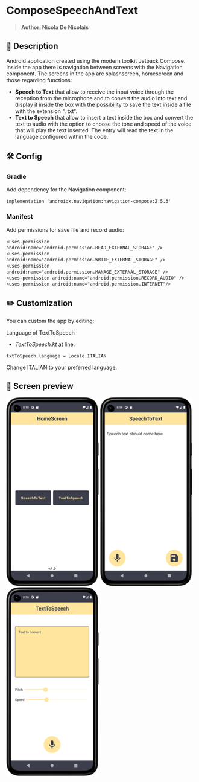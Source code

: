 # ComposeSpeechAndText
> <b>Author: Nicola De Nicolais</b>

## 📍 Description
Android application created using the modern toolkit Jetpack Compose. Inside the app there is navigation between screens with the Navigation component. The screens in the app are splashscreen, homescreen and those regarding functions:<br>
- **Speech to Text** that allow to receive the input voice through the reception from the microphone and to convert the audio into text and display it inside the box with the possibility to save the text inside a file with the extension ". txt".<br>
- **Text to Speech** that allow to insert a text inside the box and convert the text to audio with the option to choose the tone and speed of the voice that will play the text inserted. The entry will read the text in the language configured within the code.<br>


## 🛠️ Config
### Gradle
Add dependency for the Navigation component:
```
implementation 'androidx.navigation:navigation-compose:2.5.3'
```

### Manifest
Add permissions for save file and record audio:
```
<uses-permission android:name="android.permission.READ_EXTERNAL_STORAGE" />
<uses-permission android:name="android.permission.WRITE_EXTERNAL_STORAGE" />
<uses-permission android:name="android.permission.MANAGE_EXTERNAL_STORAGE" />
<uses-permission android:name="android.permission.RECORD_AUDIO" />
<uses-permission android:name="android.permission.INTERNET"/>
```

## ✏️ Customization

You can custom the app by editing:

Language of TextToSpeech

* *TextToSpeech.kt* at line:
```
txtToSpeech.language = Locale.ITALIAN
```

Change ITALIAN to your preferred language.

## 📎 Screen preview
<p float="left">
<img height="500em" src="screenshots/Screenshot01.png" title="SpeechToText's screen preview">
<img height="500em" src="screenshots/Screenshot02.png" title="SpeechToText's screen preview">
<img height="500em" src="screenshots/Screenshot03.png" title="SpeechToText's screen preview">
